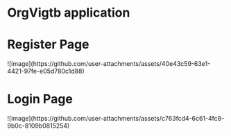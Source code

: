 # OrgVigtb application

<h1>Register Page</h1>
![image](https://github.com/user-attachments/assets/40e43c59-63e1-4421-97fe-e05d780c1d88)
<h1>Login Page</h1>
![image](https://github.com/user-attachments/assets/c763fcd4-6c61-4fc8-9b0c-8109b0815254)

